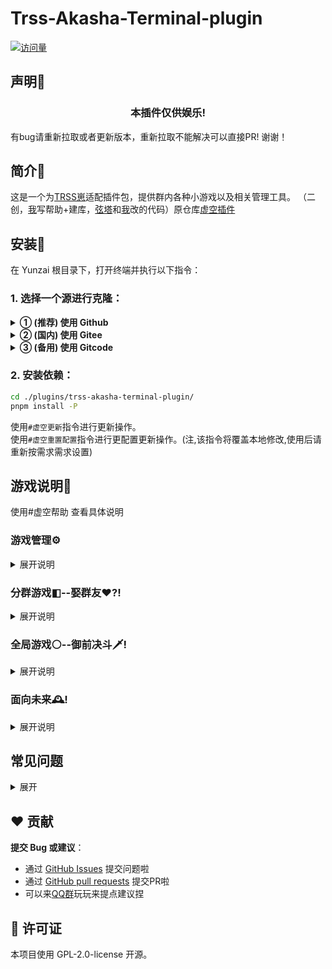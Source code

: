# Trss-Akasha-Terminal-plugin

[![访问量](https://count.kjchmc.cn/get/@:trss-akasha-terminal-plugin)](https://github.com/wbndm1234/trss-akasha-terminal-plugin)

## 声明📣

<div align="center">

### 本插件仅供娱乐!

</div>

有bug请重新拉取或者更新版本，重新拉取不能解决可以直接PR! 谢谢！

## 简介📖

这是一个为[TRSS崽](https://github.com/TimeRainStarSky/Yunzai)适配插件包，提供群内各种小游戏以及相关管理工具。
（二创，[我](https://gitee.com/dmqaq)写帮助+建库，[弦塔](https://gitee.com/sczr)和[我](https://gitee.com/dmqaq)改的代码）原仓库[虚空插件](https://gitee.com/go-farther-and-farther/akasha-terminal-plugin)

## 安装🚀

在 Yunzai 根目录下，打开终端并执行以下指令：

### 1. 选择一个源进行克隆：

<details>
<summary><b>① (推荐) 使用 Github</b></summary>

```bash
git clone --depth=1 https://github.com/wbndm1234/trss-akasha-terminal-plugin.git ./plugins/trss-akasha-terminal-Plugin/
```

</details>

<details>
<summary><b>② (国内) 使用 Gitee</b></summary>

```bash
git clone --depth=1 https://gitee.com/dmqaq/trss-akasha-terminal-plugin.git ./plugins/trss-akasha-terminal-plugin/
```

</details>

<details>
<summary><b>③ (备用) 使用 Gitcode</b></summary>

```bash
git clone --depth=1 https://gitcode.com/dmqaq/trss-akasha-terminal-plugin.git ./plugins/trss-akasha-terminal-plugin/
```

</details>

### 2. 安装依赖：

```bash
cd ./plugins/trss-akasha-terminal-plugin/
pnpm install -P
```

使用`#虚空更新`指令进行更新操作。  
使用`#虚空重置配置`指令进行更配置更新操作。(注,该指令将覆盖本地修改,使用后请重新按需求需求设置)

## 游戏说明🌈

使用#虚空帮助 查看具体说明

### 游戏管理⚙

<details><summary>展开说明</summary>

| 功能     | 描述                   |
|----------|------------------------|
| 时间管理 | 重置群内或指定人被计入的时间 |
| 权限管理 | 设置或移除指定人的特殊权限 |
| 功能管理 | 手动开启一些预先设定好的功能计划 |
| 存档管理 | 一键删除错误的存档       |

</details>

### 分群游戏◧--娶群友❤?!

<details><summary>展开说明</summary>

| 功能           | 描述                           |
|----------------|--------------------------------|
| 随机娶群友     | 随机娶一位群友,谁都可以        |
| 指定求婚       | 娶指定的群友,不可以重婚        |
| 配合求婚       | 愿意还是拒绝?                  |
| 强娶指定群友   | 强行掳走群友                   |
| 抢老婆         | 联动御前决斗进行抢婚决斗!!! 抢走群友的老婆! |
| 主动分手,被动甩掉 | 不要老婆或被老婆甩掉           |
| 获取金币       | 凡是都是需要付出的             |
| 花金币         | 钱不能白赚                     |
| 随机事件       | 处处有惊喜                     |
| 查看家庭       | 看看和群友构建的家             |
| 开银啪         | 牛牛冲!                        |
| 更多功能       | 敬请期待。或提交Issues         |

</details>

### 全局游戏⚪--御前决斗🗡!

<details><summary>展开说明</summary>

| 功能         | 描述                           |
|--------------|--------------------------------|
| 决斗系统     | 与一名群友开始决斗             |
| 经验系统     | 通过各种方式提升经验,突破境界  |
| 战力系统     | 战斗时根据战力决定胜率         |
| 签到&委托系统 | 做做日常,签个到领取奖励        |
| 抽武器       | 抽取武器 后续将加入战力        |
| 更多功能     | 敬请期待。或提交Issues         |

</details>

### 面向未来🕰!

<details><summary>展开说明</summary>

| 将实现       | 描述               |
|--------------|--------------------|
| 银啪         | 奇妙的银啪剧情     |
| 商城&合成系统 | 合成物品           |
| 房屋容量     | 家具?图形化房屋    |

</details>

## 常见问题

<details><summary>展开</summary>

- 存档路径在哪??
  - 本插件目录内data/qylp(娶群友)/Userxxx/群号.json; UserData(决斗); battle.json(全局)

- xxx is not defined
  - #重置虚空配置后重启

- cd怎么改啊,怎么改配置啊
  - config文件夹里

- 娶群友相关功能出现cannot read ... ("sex"或者'nickname')
  - 有人老婆或本人退群导致,使用#虚空清除无效存档,即可

- 上述方法未能解决或我有其他问题!
  - 联系我们 Q群 1017886209或PR插件啦，球球了（修不动啊QAQ）

</details>

## ❤️ 贡献

**提交 Bug 或建议**：
- 通过 [GitHub Issues](https://github.com/wbndm1234/trss-akasha-terminal-plugin/issues) 提交问题啦
- 通过 [GitHub pull requests](https://github.com/wbndm1234/trss-akasha-terminal-plugin/pulls) 提交PR啦
- 可以来[QQ群](https://qm.qq.com/q/n0ewaCWIGk)玩玩来提点建议捏

## 📜 许可证

本项目使用 GPL-2.0-license 开源。